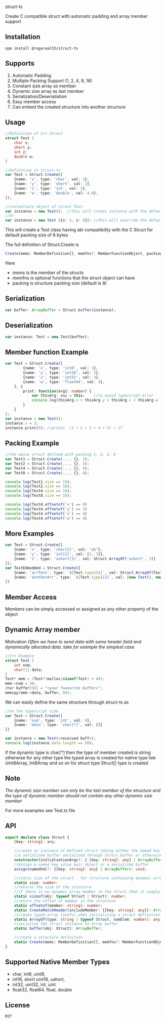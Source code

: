 struct-ts

Create C compatible struct with automatic padding and array member support

Installation
------------
    npm install @ragarwal33/struct-ts

Supports
--------
1. Automatic Padding
2. Multiple Packing Support (1, 2, 4, 8, 16)
3. Constant size array as member
4. Dynamic size array as last member
5. Serialization/Deserialiation
6. Easy member access
7. Can embed the created structure into another structure

Usage
-----
```cpp
//Definition of C++ Struct
struct Test {
    char x;
    short y;
    int z;
    double w;
}
```
```typescript
//Definition in struct-ts
var Test = Struct.Create([
    {name: 'x', type: 'char', val: 1},
    {name: 'y', type: 'short', val: 2},
    {name: 'z', type: 'int', val: 3},
    {name: 'w', type: 'double', val: 4.0},
]);

//instantiate object of struct Test
var instance = new Test();  //this will create instance with the default value specified while creating the definition
//Or
var instance = new Test ({x: 2, z: 5}); //this will override the default value of x and z with the new values provided
```
This will create a Test class having abi compatibility with the C Struct for default packing size of 8 bytes

The full definition of Struct.Create is <br>
```typescript
Create(mems: MemberDefinition[], memfns?: MemberFunctionObject, packing?: number): typeof Struct
```
Here
* mems is the member of the structs
* memfns is optional functions that the struct object can have
* packing is structure packing size (default is 8)

Serialization
--
```typescript
var buffer: ArrayBuffer = Struct.buffer(instance);
```
Deserialization
--
```typescript
var instance: Test = new Test(buffer);
```
Member function Example
------
```typescript
var Test = Struct.Create([
        {name: 'x', type: 'int8', val: 1},
        {name: 'y', type: 'int16', val: 2},
        {name: 'z', type: 'int32', val: 3},
        {name: 'w', type: 'float64', val: 4},
    ], {
        print: function(arg1: number) {
            var thisArg: any = this;    //to avoid typescript error
            console.log(thisArg.x + thisArg.y + thisArg.z + thisArg.w + arg1);
        }
    }
);
var instance = new Test();
instance.x = 3;
instance.print(5); //prints  (3 + 2 + 3 + 4 + 5) = 17
```
Packing Example
--
```typescript
//the above struct defined with packing 1, 2, 4, 8
var Test1 = Struct.Create(..., {}, 1);
var Test2 = Struct.Create(..., {}, 2);
var Test4 = Struct.Create(..., {}, 4);
var Test8 = Struct.Create(..., {}, 8);

console.log(Test1.size == 15);
console.log(Test2.size == 16);
console.log(Test4.size == 16);
console.log(Test8.size == 16);

console.log(Test4.offsetof('x') == 0)
console.log(Test4.offsetof('y') == 2)
console.log(Test4.offsetof('z') == 4)
console.log(Test4.offsetof('w') == 8)
```
More Examples
--
```typescript
var Test = Struct.Create([
    {name: 'x', type: 'char[2]', val: "ab"},
    {name: 'y', type: 'int[2]', val: [2, 3]},
    {name: 'z', type: 'ushort[3]', val: Struct.ArrayOf('ushort', 3)}
]);
var TestEmbedded = Struct.Create([
    {name: 'arrTest', type: `${Test.type}[2]`, val: Struct.ArrayOf(Test, 2)},
    {name: 'anotherArr', type: `${Test.type}[2]`, val: [new Test(), new Test()]}
])
```
Member Access
--
Members can be simply accessed or assigned as any other property of the object

Dynamic Array member
--
Motivation
*Often we have to send data with some header field and dynamically allocated data. take for example the simplest case*
```cpp
//C++ Example
struct Test {
    int num;
    char[1] data;
}
Test* mem = (Test*)malloc(sizeof(Test) + 49);
mem->num = 50;
char buffer[50] = "<your favourite buffer>";
memcpy(mem->data, buffer, 50);
```
We can easily define the same structure through struct-ts as
```typescript
//on the typescript side
var Test = Struct.Create([
    {name: 'num', type: 'int', val: 0},
    {name: 'data', type: 'char[*]', val: []}
])

var instance = new Test(<received buff>);
console.log(instance.data.length == 50);
```
If the dynamic type is char[*] then the type of member created is string
otherwise for any other type the typed array is created for native type liek Uint8Array, Int8Array and so on
for struct type Struct[] type is created

Note
--
*The dynamic size member can only be the last member of the structure and the type of dynamic member should not contain any other dynamic size member*

For more examples see Test.ts file

API
--
```typescript
export declare class Struct {
    [key: string]: any;

    //create an instance of Defined struct taking either the named key value member variables or
    //a serialized buffer serialized through Struct.buffer or otherwise received from C/C++ side
    constructor(initialzationArgs?: { [key: string]: any} | ArrayBuffer);
    //Assign a named key value pair object or a serialized buffer
    assign(namedVal?: {[key: string]: any} | ArrayBuffer): void;

    //static size of the struct.. for structure containing dynamic array member use sizeof function
    static size: number;
    //returns the size of the structure
    //if there is no dynamic array member in the struct then it simply return above size field
    static sizeof(obj: typeof Struct | Struct): number;
    //return the offset of member in the structure
    static offsetof(member: string): number;
    static CreateMatchHeader(includeMember: {[key: string]: any}): ArrayBuffer;
    //create typed array (useful when initializing a struct definition)
    static ArrayOf(type: string | typeof Struct, numElem: number): any[];
    //serialize the struct instance to array buffer
    static buffer(obj: Struct): ArrayBuffer;

    //create a structure definition
    static Create(mems: MemberDefinition[], memfns?: MemberFunctionObject, packing?: number): typeof Struct;
}
```
Supported Native Member Types
---
* char, int8, uint8,
* int16, short uint16, ushort,
* int32, uint32, int, uint
* float32, float64. float, double

License
--
    MIT
